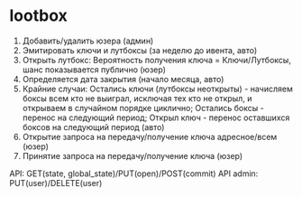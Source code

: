 # lootbox

1. Добавить/удалить юзера (админ)
2. Эмитировать ключи и лутбоксы (за неделю до ивента, авто) 
3. Открыть лутбокс: Вероятность получения ключа = Ключи/Лутбоксы, шанс показывается публично (юзер)
4. Определяется дата закрытия (начало месяца, авто)
5. Крайние случаи: Остались ключи (лутбоксы неоткрыты) - начисляем боксы всем кто не выиграл, исключая тех кто не открыл, и открываем в случайном порядке циклично; Остались боксы - перенос на следующий период; Открыл ключ - перенос оставшихся боксов на следующий период (авто)
6. Открытие запроса на передачу/получение ключа адресное/всем (юзер)
7. Принятие запроса на передачу/получение ключа (юзер)

API: GET(state, global_state)/PUT(open)/POST(commit)
API admin: PUT(user)/DELETE(user)
